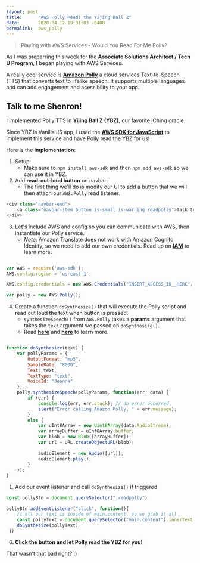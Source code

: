 ```yaml
---
layout: post
title:      "AWS Polly Reads the Yijing Ball Z"
date:       2020-04-12 19:31:03 -0400
permalink:  aws_polly
---
```


> Playing with AWS Services - Would You Read For Me Polly?

As I was preparring this week for the **Associate Solutions Architect / Tech U Program**, I began playing with AWS Services.

A really cool service is [**Amazon Polly**](https://docs.aws.amazon.com/polly/index.html) a cloud services Text-to-Speech (TTS) that converts text to lifelike speech. It supports multiple languages and can add engagement and acessibility to your app. 

## Talk to me Shenron!

I implemented Polly TTS in **Yijing Ball Z (YBZ)**, our favorite iChing oracle. 

Since YBZ is Vanilla JS app, I used the [**AWS SDK for JavaScript**](https://docs.aws.amazon.com/sdk-for-javascript/v2/developer-guide/welcome.html) to implement this service and have Polly read the YBZ for us!

Here is the **implementation**:

1) Setup:
   -  Make sure to `npm install aws-sdk` and then `npm add aws-sdk` so we can use it in YBZ.
2) Add **read-out-loud button** on navbar:
   -  The first thing we'll do is modify our UI to add a button that we will then attach our `AWS.Polly` read listener.

```js
<div class="navbar-end"> 
    <a class="navbar-item button is-small is-warning readpolly">Talk to me Shenron!</a>
</div> 
```

3) Let's include AWS and config so you can communicate with AWS, then instantiate our Polly service.
   - *Note*: Amazon Translate does not work with Amazon Cognito Identity, so we need to add our own credentials. Read up on [**IAM**](https://docs.aws.amazon.com/IAM/latest/UserGuide/id_roles.html) to learn more.

```js

var AWS = require('aws-sdk');
AWS.config.region = 'us-east-1';

AWS.config.credentials = new AWS.Credentials("INSERT_ACCESS_ID__HERE", "INSERT_SECRET_ACCESS_KEY_HERE");

var polly = new AWS.Polly();

```

4) Create a function `doSynthesize()` that will execute the Polly script and read out loud the text when button is pressed.
   -  `synthesizeSpeech()` from `AWS.Polly` takes a **params** argument that takes the `text` argument we passed on `doSynthesize()`.
   -  Read [**here**](https://docs.aws.amazon.com/AWSJavaScriptSDK/latest/AWS/Polly.html) and [**here**](https://github.com/awsdocs/amazon-polly-developer-guide/tree/master/doc_source) to learn more.

```js

function doSynthesize(text) {
    var pollyParams = {
        OutputFormat: "mp3", 
        SampleRate: "8000", 
        Text: text, 
        TextType: "text", 
        VoiceId: "Joanna"
    };
    polly.synthesizeSpeech(pollyParams, function(err, data) {
        if (err) {
            console.log(err, err.stack); // an error occurred
            alert("Error calling Amazon Polly. " + err.message);
        }
        else {
            var uInt8Array = new Uint8Array(data.AudioStream);
            var arrayBuffer = uInt8Array.buffer;
            var blob = new Blob([arrayBuffer]);
            var url = URL.createObjectURL(blob);
    
            audioElement = new Audio([url]);
            audioElement.play();
        }
    });
}
```
1) Add our event listener and call `doSynthesize()` if triggered

```js
const pollyBtn = document.querySelector(".readpolly")

pollyBtn.addEventListener("click", function(){
    // all our text is inside of main.content, so we grab it all
    const pollyText = document.querySelector("main.content").innerText
    doSynthesize(pollyText)
 })

```

6) **Click the button and let Polly read the YBZ for you!**


That wasn't that bad right? :)